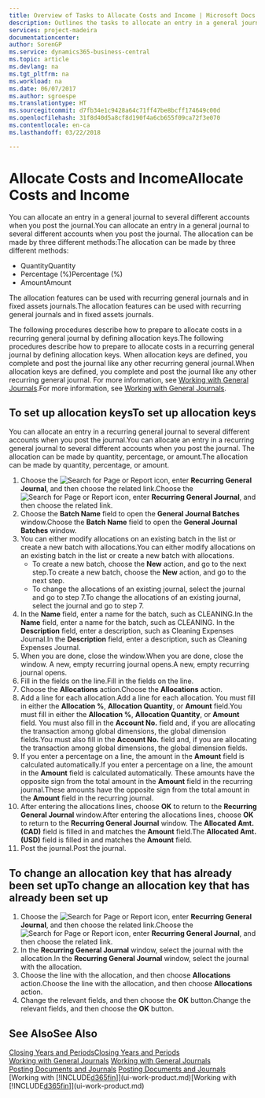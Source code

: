 ```yaml
---
title: Overview of Tasks to Allocate Costs and Income | Microsoft Docs
description: Outlines the tasks to allocate an entry in a general journal to several different accounts when you post the journal.
services: project-madeira
documentationcenter: 
author: SorenGP
ms.service: dynamics365-business-central
ms.topic: article
ms.devlang: na
ms.tgt_pltfrm: na
ms.workload: na
ms.date: 06/07/2017
ms.author: sgroespe
ms.translationtype: HT
ms.sourcegitcommit: d7fb34e1c9428a64c71ff47be8bcff174649c00d
ms.openlocfilehash: 31f8d40d5a8cf8d190f4a6cb655f09ca72f3e070
ms.contentlocale: en-ca
ms.lasthandoff: 03/22/2018

---
```

# <a name="allocate-costs-and-income"></a><span data-ttu-id="289f1-103">Allocate Costs and Income</span><span class="sxs-lookup"><span data-stu-id="289f1-103">Allocate Costs and Income</span></span>
<span data-ttu-id="289f1-104">You can allocate an entry in a general journal to several different accounts when you post the journal.</span><span class="sxs-lookup"><span data-stu-id="289f1-104">You can allocate an entry in a general journal to several different accounts when you post the journal.</span></span> <span data-ttu-id="289f1-105">The allocation can be made by three different methods:</span><span class="sxs-lookup"><span data-stu-id="289f1-105">The allocation can be made by three different methods:</span></span>

* <span data-ttu-id="289f1-106">Quantity</span><span class="sxs-lookup"><span data-stu-id="289f1-106">Quantity</span></span>
* <span data-ttu-id="289f1-107">Percentage (%)</span><span class="sxs-lookup"><span data-stu-id="289f1-107">Percentage (%)</span></span>
* <span data-ttu-id="289f1-108">Amount</span><span class="sxs-lookup"><span data-stu-id="289f1-108">Amount</span></span>

<span data-ttu-id="289f1-109">The allocation features can be used with recurring general journals and in fixed assets journals.</span><span class="sxs-lookup"><span data-stu-id="289f1-109">The allocation features can be used with recurring general journals and in fixed assets journals.</span></span>
<!--You can also distribute the cost or revenue of a line to an intercompany partner when you post a sales or purchase document. When you post the document, a line will be posted in your general journal, and a corresponding line will be created in the intercompany outbox.-->

<span data-ttu-id="289f1-110">The following procedures describe how to prepare to allocate costs in a recurring general journal by defining allocation keys.</span><span class="sxs-lookup"><span data-stu-id="289f1-110">The following procedures describe how to prepare to allocate costs in a recurring general journal by defining allocation keys.</span></span> <span data-ttu-id="289f1-111">When allocation keys are defined, you complete and post the journal like any other recurring general journal.</span><span class="sxs-lookup"><span data-stu-id="289f1-111">When allocation keys are defined, you complete and post the journal like any other recurring general journal.</span></span> <span data-ttu-id="289f1-112">For more information, see [Working with General Journals](ui-work-general-journals.md).</span><span class="sxs-lookup"><span data-stu-id="289f1-112">For more information, see [Working with General Journals](ui-work-general-journals.md).</span></span>

## <a name="to-set-up-allocation-keys"></a><span data-ttu-id="289f1-113">To set up allocation keys</span><span class="sxs-lookup"><span data-stu-id="289f1-113">To set up allocation keys</span></span>
<span data-ttu-id="289f1-114">You can allocate an entry in a recurring general journal to several different accounts when you post the journal.</span><span class="sxs-lookup"><span data-stu-id="289f1-114">You can allocate an entry in a recurring general journal to several different accounts when you post the journal.</span></span> <span data-ttu-id="289f1-115">The allocation can be made by quantity, percentage, or amount.</span><span class="sxs-lookup"><span data-stu-id="289f1-115">The allocation can be made by quantity, percentage, or amount.</span></span>
1. <span data-ttu-id="289f1-116">Choose the ![Search for Page or Report](media/ui-search/search_small.png "Search for Page or Report icon") icon, enter **Recurring General Journal**, and then choose the related link.</span><span class="sxs-lookup"><span data-stu-id="289f1-116">Choose the ![Search for Page or Report](media/ui-search/search_small.png "Search for Page or Report icon") icon, enter **Recurring General Journal**, and then choose the related link.</span></span>
2. <span data-ttu-id="289f1-117">Choose the **Batch Name** field to open the **General Journal Batches** window.</span><span class="sxs-lookup"><span data-stu-id="289f1-117">Choose the **Batch Name** field to open the **General Journal Batches** window.</span></span>
3. <span data-ttu-id="289f1-118">You can either modify allocations on an existing batch in the list or create a new batch with allocations.</span><span class="sxs-lookup"><span data-stu-id="289f1-118">You can either modify allocations on an existing batch in the list or create a new batch with allocations.</span></span>
   * <span data-ttu-id="289f1-119">To create a new batch, choose the **New** action, and go to the next step.</span><span class="sxs-lookup"><span data-stu-id="289f1-119">To create a new batch, choose the **New** action, and go to the next step.</span></span>
   * <span data-ttu-id="289f1-120">To change the allocations of an existing journal, select the journal and go to step 7.</span><span class="sxs-lookup"><span data-stu-id="289f1-120">To change the allocations of an existing journal, select the journal and go to step 7.</span></span>    
4. <span data-ttu-id="289f1-121">In the **Name** field, enter a name for the batch, such as CLEANING.</span><span class="sxs-lookup"><span data-stu-id="289f1-121">In the **Name** field, enter a name for the batch, such as CLEANING.</span></span> <span data-ttu-id="289f1-122">In the **Description** field, enter a description, such as Cleaning Expenses Journal.</span><span class="sxs-lookup"><span data-stu-id="289f1-122">In the **Description** field, enter a description, such as Cleaning Expenses Journal.</span></span>
5. <span data-ttu-id="289f1-123">When you are done, close the window.</span><span class="sxs-lookup"><span data-stu-id="289f1-123">When you are done, close the window.</span></span> <span data-ttu-id="289f1-124">A new, empty recurring journal opens.</span><span class="sxs-lookup"><span data-stu-id="289f1-124">A new, empty recurring journal opens.</span></span>
6. <span data-ttu-id="289f1-125">Fill in the fields on the line.</span><span class="sxs-lookup"><span data-stu-id="289f1-125">Fill in the fields on the line.</span></span>
7. <span data-ttu-id="289f1-126">Choose the **Allocations** action.</span><span class="sxs-lookup"><span data-stu-id="289f1-126">Choose the **Allocations** action.</span></span>
8. <span data-ttu-id="289f1-127">Add a line for each allocation.</span><span class="sxs-lookup"><span data-stu-id="289f1-127">Add a line for each allocation.</span></span> <span data-ttu-id="289f1-128">You must fill in either the **Allocation %**, **Allocation Quantity**, or **Amount** field.</span><span class="sxs-lookup"><span data-stu-id="289f1-128">You must fill in either the **Allocation %**, **Allocation Quantity**, or **Amount** field.</span></span> <span data-ttu-id="289f1-129">You must also fill in the **Account No.** field and, if you are allocating the transaction among global dimensions, the global dimension fields.</span><span class="sxs-lookup"><span data-stu-id="289f1-129">You must also fill in the **Account No.** field and, if you are allocating the transaction among global dimensions, the global dimension fields.</span></span>
9. <span data-ttu-id="289f1-130">If you enter a percentage on a line, the amount in the **Amount** field is calculated automatically.</span><span class="sxs-lookup"><span data-stu-id="289f1-130">If you enter a percentage on a line, the amount in the **Amount** field is calculated automatically.</span></span> <span data-ttu-id="289f1-131">These amounts have the opposite sign from the total amount in the **Amount** field in the recurring journal.</span><span class="sxs-lookup"><span data-stu-id="289f1-131">These amounts have the opposite sign from the total amount in the **Amount** field in the recurring journal.</span></span>
10. <span data-ttu-id="289f1-132">After entering the allocations lines, choose **OK** to return to the **Recurring General Journal** window.</span><span class="sxs-lookup"><span data-stu-id="289f1-132">After entering the allocations lines, choose **OK** to return to the **Recurring General Journal** window.</span></span> <span data-ttu-id="289f1-133">The **Allocated Amt. (CAD)** field is filled in and matches the **Amount** field.</span><span class="sxs-lookup"><span data-stu-id="289f1-133">The **Allocated Amt. (USD)** field is filled in and matches the **Amount** field.</span></span>
11. <span data-ttu-id="289f1-134">Post the journal.</span><span class="sxs-lookup"><span data-stu-id="289f1-134">Post the journal.</span></span>

## <a name="to-change-an-allocation-key-that-has-already-been-set-up"></a><span data-ttu-id="289f1-135">To change an allocation key that has already been set up</span><span class="sxs-lookup"><span data-stu-id="289f1-135">To change an allocation key that has already been set up</span></span>
1. <span data-ttu-id="289f1-136">Choose the ![Search for Page or Report](media/ui-search/search_small.png "Search for Page or Report icon") icon, enter **Recurring General Journal**, and then choose the related link.</span><span class="sxs-lookup"><span data-stu-id="289f1-136">Choose the ![Search for Page or Report](media/ui-search/search_small.png "Search for Page or Report icon") icon, enter **Recurring General Journal**, and then choose the related link.</span></span>
2. <span data-ttu-id="289f1-137">In the **Recurring General Journal** window, select the journal with the allocation.</span><span class="sxs-lookup"><span data-stu-id="289f1-137">In the **Recurring General Journal** window, select the journal with the allocation.</span></span>
3. <span data-ttu-id="289f1-138">Choose the line with the allocation, and then choose **Allocations** action.</span><span class="sxs-lookup"><span data-stu-id="289f1-138">Choose the line with the allocation, and then choose **Allocations** action.</span></span>
4. <span data-ttu-id="289f1-139">Change the relevant fields, and then choose the **OK** button.</span><span class="sxs-lookup"><span data-stu-id="289f1-139">Change the relevant fields, and then choose the **OK** button.</span></span>

## <a name="see-also"></a><span data-ttu-id="289f1-140">See Also</span><span class="sxs-lookup"><span data-stu-id="289f1-140">See Also</span></span>
[<span data-ttu-id="289f1-141">Closing Years and Periods</span><span class="sxs-lookup"><span data-stu-id="289f1-141">Closing Years and Periods</span></span>](year-close-years-periods.md)  
<span data-ttu-id="289f1-142">[Working with General Journals](ui-work-general-journals.md)  </span><span class="sxs-lookup"><span data-stu-id="289f1-142">[Working with General Journals](ui-work-general-journals.md)  </span></span>  
<span data-ttu-id="289f1-143">[Posting Documents and Journals](ui-post-documents-journals.md)  </span><span class="sxs-lookup"><span data-stu-id="289f1-143">[Posting Documents and Journals](ui-post-documents-journals.md)  </span></span>  
<span data-ttu-id="289f1-144">[Working with [!INCLUDE[d365fin](includes/d365fin_md.md)]](ui-work-product.md)</span><span class="sxs-lookup"><span data-stu-id="289f1-144">[Working with [!INCLUDE[d365fin](includes/d365fin_md.md)]](ui-work-product.md)</span></span>

